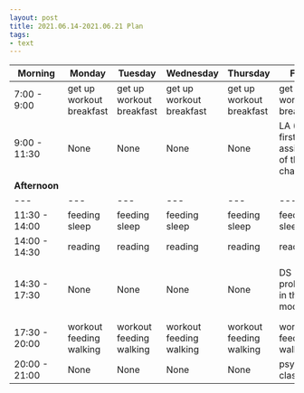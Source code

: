 ```yaml
---
layout: post
title: 2021.06.14-2021.06.21 Plan
tags:
- text
---
```


| Morning | Monday | Tuesday | Wednesday | Thursday | Friday | Saturday | Sunday |
|---|---|---|---|---|---|---|---|
| 7:00 - 9:00 | get up workout breakfast | get up workout breakfast | get up workout breakfast | get up workout breakfast | get up workout breakfast | get up workout breakfast | get up workout breakfast |
| 9:00 - 11:30 | None | None | None | None | LA (The first assignment of the sixth chapter) | LA (The second assignment of the sixth chapter) | do something I like |
| **Afternoon**  |   |   |   |   |   |   |   |
|---|---|---|---|---|---|---|---|
| 11:30 - 14:00 | feeding sleep | feeding sleep | feeding sleep | feeding sleep | feeding sleep | feeding sleep | feeding sleep |
| 14:00 - 14:30 | reading | reading | reading | reading | reading | reading | reading |
| 14:30 - 17:30 | None | None | None | None | DS (The problems in the module 3) | DL (the assignment of week 1 in thefirst class) | do something I like |
| 17:30 - 20:00 | workout feeding walking | workout feeding walking | workout feeding walking | workout feeding walking | workout feeding walking | workout feeding walking | workout feeding walking |
| 20:00 - 21:00 | None | None | None | None | psychology class | psychology class | psychology class |